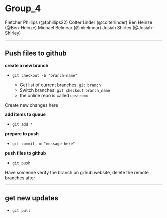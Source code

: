 # Group_4
Fletcher Phillips (@fphillips22)
Colter  Linder (@colterlinder)
Ben Heinze (@Ben-Heinze)
Michael Belmear (@mbelmear)
Josiah Shirley (@Josiah-Shirley)

---

## Push files to github

__create a new branch__
* `git checkout -b "branch-name"`

    - Get list of current branches: `git branch`
    - Switch branches: `git checkout branch_name`
    - the online repo is called `upstream`

Create new changes here

__add items to queue__
* `git add *`

__prepare to push__
* `git commit -m "message here"`

__push files to github__
* `git push`

Have someone verify the branch on github website, delete the remote branches after

---

## get new updates
* `git pull`

